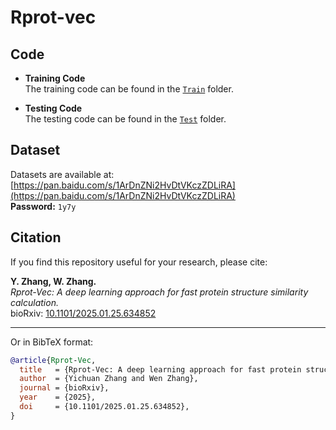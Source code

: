 # Rprot-vec

## Code
- **Training Code**  
  The training code can be found in the [`Train`](./Train) folder.

- **Testing Code**  
  The testing code can be found in the [`Test`](./Test) folder.

## Dataset
Datasets are available at: [https://pan.baidu.com/s/1ArDnZNi2HvDtVKczZDLiRA](https://pan.baidu.com/s/1ArDnZNi2HvDtVKczZDLiRA)  
**Password:** `1y7y`


## Citation

If you find this repository useful for your research, please cite:

**Y. Zhang, W. Zhang.**  
*Rprot-Vec: A deep learning approach for fast protein structure similarity calculation.*  
bioRxiv: [10.1101/2025.01.25.634852](https://doi.org/10.1101/2025.01.25.634852)

---

Or in BibTeX format:
```bibtex
@article{Rprot-Vec,
  title   = {Rprot-Vec: A deep learning approach for fast protein structure similarity calculation},
  author  = {Yichuan Zhang and Wen Zhang},
  journal = {bioRxiv},
  year    = {2025},
  doi     = {10.1101/2025.01.25.634852},
}


